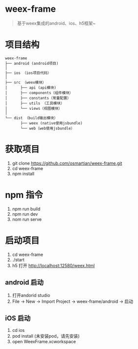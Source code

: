 # weex-frame

> 基于weex集成的android、ios、h5框架~

# 项目结构

```
weex-frame
├── android (android项目)
│       
├── ios （ios项目代码）
│
├── src （weex模块）
│      ├── api (api模块)
│      ├── components（组件模块） 
│      ├── constants（常量配置）   
│      ├── utils （工具模块）   
│      └── views（视图模块）  
│
└── dist （build输出模块）
       ├── weex (native使用jsbundle)
       └── web（web使用jsbundle） 
```

# 获取项目

1. git clone https://github.com/osmartian/weex-frame.git
2. cd weex-frame
3. npm install

# npm 指令

1. npm run build
2. npm run dev
3. nom run serve

# 启动项目

1. cd weex-frame
2. ./start
3. h5 打开 [http://localhost:12580/weex.html](http://localhost:12580/weex.html)

## android 启动

1. 打开andorid studio
2. File -> New -> Import Project -> weex-frame/android -> 启动

## iOS 启动

1. cd ios
2. pod install (未安装pod，请先安装)
3. open WeexFrame.xcworkspace
